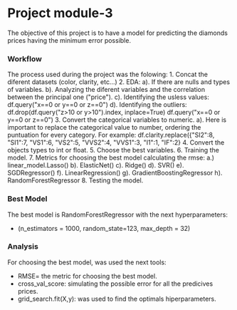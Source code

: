 # Project module-3

The objective of this project is to have a model for predicting the diamonds prices having the minimum error possible.

### Workflow

The process used during the project was the folowing:
    1. Concat the diferent datasets (color, clarity, etc...)
    2. EDA:
        a). If there are nulls and types of variables.
        b). Analyzing the diferent variables and the correlation between the principal one ("price").
        c). Identifying the usless values:
            df.query("x==0 or y==0 or z==0")
        d). Identifying the outliers:
            df.drop(df.query("z>10 or y>10").index, inplace=True)
            df.query("x==0 or y==0 or z==0")
     3. Convert the categorical variables to numeric.
        a). Here is important to replace the categorical value to number, ordering the puntuation for every category. For example: df.clarity.replace({"SI2":8, "SI1":7, "VS1":6, "VS2":5, "VVS2":4, "VVS1":3, "I1":1, "IF":2}
     4. Convert the objects types to int or float.
     5. Choose the best variables.
     6. Training the model.
     7. Metrics for choosing the best model calculating the rmse:
         a.) linear_model.Lasso()
         b). ElasticNet()
         c). Ridge()
         d). SVR()
         e). SGDRegressor()
         f). LinearRegression()
         g). GradientBoostingRegressor
         h). RandomForestRegressor
     8. Testing the model.
      
### Best Model

The best model is RandomForestRegressor with the next hyperparameters:
- (n_estimators = 1000, random_state=123, max_depth = 32)

### Analysis

For choosing the best model, was used the next tools:
- RMSE= the metric for choosing the best model.
- cross_val_score: simulating the possible error for all the predicives prices.
- grid_search.fit(X,y): was used to find the optimals hiperparameters.
                       




